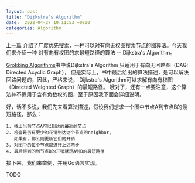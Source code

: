 ```yaml
---
layout: post
title: "Dijkstra's Algorithm"
date:  2022-04-27 10:11:53 +0800
categories: Algorithm
---
```


[上一篇](https://guo-sj.github.io/algorithm/2022/04/19/bfs.html)
介绍了广度优先搜索，一种可以对有向无权图搜索节点的图算法。今天我们来介绍一种
对有向有权图的求最短路径的算法 -- Dijkstra's Algorithm。

[Grokking Algorithms](https://www.amazon.com/Grokking-Algorithms-illustrated-programmers-curious/dp/1617292230?msclkid=19bbc53cbfea11ecab8c4725c6dfa8ed)书中说Dijkstra's Algorithm 只适用于有向无回路图（DAG: Directed Acyclic Graph），
但是实际上，书中最后给出的算法描述，是可以解决回路问题的，因此，严格来说，
Dijkstra's Algorithm可以求解有向有权图（Directed Weighted Graph）的最短路径。
哦对了，还有一点要注意，这个算法并不适用于含有负数权的图，至于原因我下面会详细说明。

好，话不多说，我们先来看算法描述，假设我们想求一个图中节点A到节点B的最短路径，那么：
```
1. 找出当前节点A可以到达的最近的节点
2. 检查是否有更少的花销到达这个节点的neighbor,
   如果有，那么则更新它们的开销
3. 对图中的每个节点都进行上述两步
4. 最后得到的到节点B的开销就是A到B的最短路径
```

接下来，我们来举例，并用Go语言实现。

TODO
